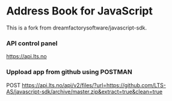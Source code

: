 Address Book for JavaScript
===========================

This is a fork from dreamfactorysoftware/javascript-sdk.

### API control panel
https://api.lts.no

### Uppload app from github using POSTMAN
POST https://api.lts.no/api/v2/files/?url=https://github.com/LTS-AS/javascript-sdk/archive/master.zip&extract=true&clean=true

